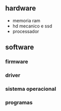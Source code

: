 ## hardware

  - memoria ram
  - hd mecanico e ssd
  - processador

## software 

### firmware

### driver

### sistema operacional

### programas


